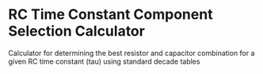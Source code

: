 # RC Time Constant Component Selection Calculator
Calculator for determining the best resistor and capacitor combination for a given RC time constant (tau) using standard decade tables
